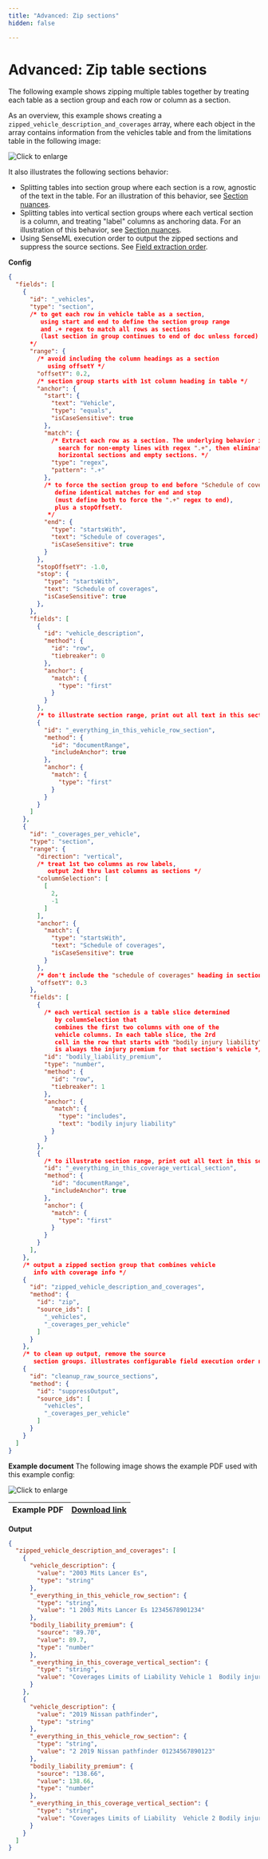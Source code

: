 ```yaml
---
title: "Advanced: Zip sections"
hidden: false

---
```




Advanced: Zip table sections
====



The following example shows zipping multiple tables together by treating each table as a section group and each row or column as a section.

As an overview, this example shows creating a  `zipped_vehicle_description_and_coverages` array, where each  object in the array contains information from the vehicles table and from the limitations table in the following image:

![Click to enlarge](https://raw.githubusercontent.com/sensible-hq/sensible-docs/main/readme-sync/assets/v0/images/final/sections_zip.png)



 It also illustrates the following sections behavior:

- Splitting tables into section group where each section is a row, agnostic of the text in the table.  For an illustration of this behavior, see [Section nuances](doc:section-nuances#multiple-anchors-in-section).
- Splitting tables into vertical section groups where each vertical section is a column, and treating "label" columns as anchoring data. For an illustration of this behavior, see  [Section nuances](docs/section-nuances#column-selection).
- Using SenseML execution order to output the zipped sections and suppress the source sections. See [Field extraction order](doc:field-order).



**Config**

```json
{
  "fields": [
    {
      "id": "_vehicles",
      "type": "section",
      /* to get each row in vehicle table as a section,
         using start and end to define the section group range
         and .+ regex to match all rows as sections
         (last section in group continues to end of doc unless forced)
      */
      "range": {
        /* avoid including the column headings as a section
           using offsetY */
        "offsetY": 0.2,
        /* section group starts with 1st column heading in table */
        "anchor": {
          "start": {
            "text": "Vehicle",
            "type": "equals",
            "isCaseSensitive": true
          },
          "match": {
            /* Extract each row as a section. The underlying behavior is to 
              search for non-empty lines with regex ".+", then eliminate overlapping 
              horizontal sections and empty sections. */
            "type": "regex",
            "pattern": ".+"
          },
          /* to force the section group to end before "Schedule of coverages",
             define identical matches for end and stop
             (must define both to force the ".+" regex to end), 
             plus a stopOffsetY.
           */
          "end": {
            "type": "startsWith",
            "text": "Schedule of coverages",
            "isCaseSensitive": true
          }
        },
        "stopOffsetY": -1.0,
        "stop": {
          "type": "startsWith",
          "text": "Schedule of coverages",
          "isCaseSensitive": true
        },
      },
      "fields": [
        {
          "id": "vehicle_description",
          "method": {
            "id": "row",
            "tiebreaker": 0
          },
          "anchor": {
            "match": {
              "type": "first"
            }
          }
        },
        /* to illustrate section range, print out all text in this section */
        {
          "id": "_everything_in_this_vehicle_row_section",
          "method": {
            "id": "documentRange",
            "includeAnchor": true
          },
          "anchor": {
            "match": {
              "type": "first"
            }
          }
        }
      ]
    },
    {
      "id": "_coverages_per_vehicle",
      "type": "section",
      "range": {
        "direction": "vertical",
        /* treat 1st two columns as row labels,
           output 2nd thru last columns as sections */
        "columnSelection": [
          [
            2,
            -1
          ]
        ],
        "anchor": {
          "match": {
            "type": "startsWith",
            "text": "Schedule of coverages",
            "isCaseSensitive": true
          }
        },
        /* don't include the "schedule of coverages" heading in section group */
        "offsetY": 0.3
      },
      "fields": [
        {
          /* each vertical section is a table slice determined
             by columnSelection that 
             combines the first two columns with one of the
             vehicle columns. In each table slice, the 2rd
             cell in the row that starts with "bodily injury liability"
             is always the injury premium for that section's vehicle */
          "id": "bodily_liability_premium",
          "type": "number",
          "method": {
            "id": "row",
            "tiebreaker": 1
          },
          "anchor": {
            "match": {
              "type": "includes",
              "text": "bodily injury liability"
            }
          }
        },
        {
          /* to illustrate section range, print out all text in this section */
          "id": "_everything_in_this_coverage_vertical_section",
          "method": {
            "id": "documentRange",
            "includeAnchor": true
          },
          "anchor": {
            "match": {
              "type": "first"
            }
          }
        }
      ],
    },
    /* output a zipped section group that combines vehicle
       info with coverage info */
    {
      "id": "zipped_vehicle_description_and_coverages",
      "method": {
        "id": "zip",
        "source_ids": [
          "_vehicles",
          "_coverages_per_vehicle"
        ]
      }
    },
    /* to clean up output, remove the source
       section groups. illustrates configurable field execution order nuances */
    {
      "id": "cleanup_raw_source_sections",
      "method": {
        "id": "suppressOutput",
        "source_ids": [
          "vehicles",
          "_coverages_per_vehicle"
        ]
      }
    }
  ]
}
```

**Example document**
The following image shows the example PDF used with this example config:

![Click to enlarge](https://raw.githubusercontent.com/sensible-hq/sensible-docs/main/readme-sync/assets/v0/images/final/sections_zip.png)

| Example PDF | [Download link](https://raw.githubusercontent.com/sensible-hq/sensible-docs/main/readme-sync/assets/v0/pdfs/sections_zip.pdf) |
| ----------- | ------------------------------------------------------------ |

**Output**

```json
{
  "zipped_vehicle_description_and_coverages": [
    {
      "vehicle_description": {
        "value": "2003 Mits Lancer Es",
        "type": "string"
      },
      "_everything_in_this_vehicle_row_section": {
        "type": "string",
        "value": "1 2003 Mits Lancer Es 12345678901234"
      },
      "bodily_liability_premium": {
        "source": "89.70",
        "value": 89.7,
        "type": "number"
      },
      "_everything_in_this_coverage_vertical_section": {
        "type": "string",
        "value": "Coverages Limits of Liability Vehicle 1  Bodily injury liability $300,000 per 89.70  person Property damage $200,000 per 61.69  liability person"
      }
    },
    {
      "vehicle_description": {
        "value": "2019 Nissan pathfinder",
        "type": "string"
      },
      "_everything_in_this_vehicle_row_section": {
        "type": "string",
        "value": "2 2019 Nissan pathfinder 01234567890123"
      },
      "bodily_liability_premium": {
        "source": "138.66",
        "value": 138.66,
        "type": "number"
      },
      "_everything_in_this_coverage_vertical_section": {
        "type": "string",
        "value": "Coverages Limits of Liability  Vehicle 2 Bodily injury liability $300,000 per  138.66 person Property damage $200,000 per  79.45 liability person"
      }
    }
  ]
}
```
